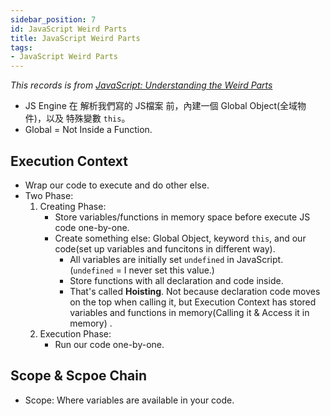 ```yaml
---
sidebar_position: 7
id: JavaScript Weird Parts
title: JavaScript Weird Parts
tags:
- JavaScript Weird Parts
---
```


*This records is from [JavaScript: Understanding the Weird Parts](https://www.udemy.com/course/understand-javascript)*

- JS Engine 在 解析我們寫的 JS檔案 前，內建一個 Global Object(全域物件)，以及 特殊變數 `this`。
- Global = Not Inside a Function.

## Execution Context
- Wrap our code to execute and do other else.
- Two Phase:
    1. Creating Phase: 
        - Store variables/functions in memory space before execute JS code one-by-one.
        - Create something else: Global Object, keyword `this`, and our code(set up variables and funcitons in different way).
            - All variables are initially set `undefined` in JavaScript. (`undefined` = I never set this value.)
            - Store functions with all declaration and code inside.
            - That's called **Hoisting**. Not because declaration code moves on the top when calling it, but Execution Context has stored variables and functions in memory(Calling it & Access it in memory) .
    2. Execution Phase:
        - Run our code one-by-one.

## Scope & Scpoe Chain
- Scope: Where variables are available in your code.

